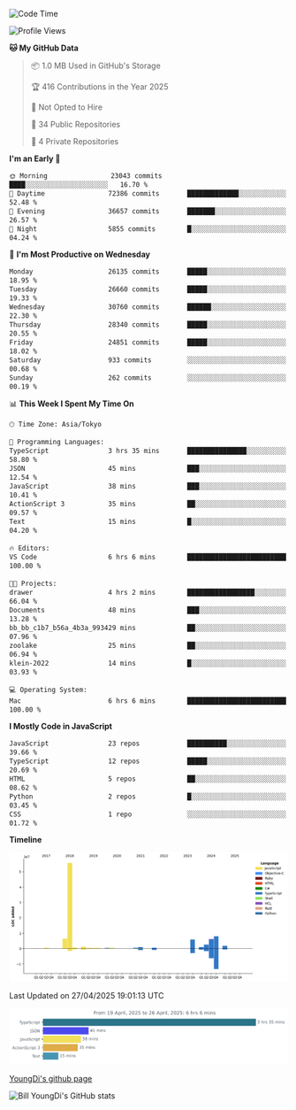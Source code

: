 <!--START_SECTION:waka-->
![Code Time](http://img.shields.io/badge/Code%20Time-1%2C286%20hrs%2036%20mins-blue)

![Profile Views](http://img.shields.io/badge/Profile%20Views-0-blue)

**🐱 My GitHub Data** 

> 📦 1.0 MB Used in GitHub's Storage 
 > 
> 🏆 416 Contributions in the Year 2025
 > 
> 🚫 Not Opted to Hire
 > 
> 📜 34 Public Repositories 
 > 
> 🔑 4 Private Repositories 
 > 
**I'm an Early 🐤** 

```text
🌞 Morning                23043 commits       ████░░░░░░░░░░░░░░░░░░░░░   16.70 % 
🌆 Daytime                72386 commits       █████████████░░░░░░░░░░░░   52.48 % 
🌃 Evening                36657 commits       ███████░░░░░░░░░░░░░░░░░░   26.57 % 
🌙 Night                  5855 commits        █░░░░░░░░░░░░░░░░░░░░░░░░   04.24 % 
```
📅 **I'm Most Productive on Wednesday** 

```text
Monday                   26135 commits       █████░░░░░░░░░░░░░░░░░░░░   18.95 % 
Tuesday                  26660 commits       █████░░░░░░░░░░░░░░░░░░░░   19.33 % 
Wednesday                30760 commits       ██████░░░░░░░░░░░░░░░░░░░   22.30 % 
Thursday                 28340 commits       █████░░░░░░░░░░░░░░░░░░░░   20.55 % 
Friday                   24851 commits       █████░░░░░░░░░░░░░░░░░░░░   18.02 % 
Saturday                 933 commits         ░░░░░░░░░░░░░░░░░░░░░░░░░   00.68 % 
Sunday                   262 commits         ░░░░░░░░░░░░░░░░░░░░░░░░░   00.19 % 
```


📊 **This Week I Spent My Time On** 

```text
🕑︎ Time Zone: Asia/Tokyo

💬 Programming Languages: 
TypeScript               3 hrs 35 mins       ███████████████░░░░░░░░░░   58.80 % 
JSON                     45 mins             ███░░░░░░░░░░░░░░░░░░░░░░   12.54 % 
JavaScript               38 mins             ███░░░░░░░░░░░░░░░░░░░░░░   10.41 % 
ActionScript 3           35 mins             ██░░░░░░░░░░░░░░░░░░░░░░░   09.57 % 
Text                     15 mins             █░░░░░░░░░░░░░░░░░░░░░░░░   04.20 % 

🔥 Editors: 
VS Code                  6 hrs 6 mins        █████████████████████████   100.00 % 

🐱‍💻 Projects: 
drawer                   4 hrs 2 mins        █████████████████░░░░░░░░   66.04 % 
Documents                48 mins             ███░░░░░░░░░░░░░░░░░░░░░░   13.28 % 
bb_bb_c1b7_b56a_4b3a_993429 mins             ██░░░░░░░░░░░░░░░░░░░░░░░   07.96 % 
zoolake                  25 mins             ██░░░░░░░░░░░░░░░░░░░░░░░   06.94 % 
klein-2022               14 mins             █░░░░░░░░░░░░░░░░░░░░░░░░   03.93 % 

💻 Operating System: 
Mac                      6 hrs 6 mins        █████████████████████████   100.00 % 
```

**I Mostly Code in JavaScript** 

```text
JavaScript               23 repos            ██████████░░░░░░░░░░░░░░░   39.66 % 
TypeScript               12 repos            █████░░░░░░░░░░░░░░░░░░░░   20.69 % 
HTML                     5 repos             ██░░░░░░░░░░░░░░░░░░░░░░░   08.62 % 
Python                   2 repos             █░░░░░░░░░░░░░░░░░░░░░░░░   03.45 % 
CSS                      1 repo              ░░░░░░░░░░░░░░░░░░░░░░░░░   01.72 % 
```



**Timeline**

![Lines of Code chart](https://raw.githubusercontent.com/Youngdi/Youngdi/master/assets/bar_graph.png)


 Last Updated on 27/04/2025 19:01:13 UTC
<!--END_SECTION:waka-->

![wakatime](./images/stat.svg)

[YoungDi's github page](https://youngdi.github.io)

![Bill YoungDi's GitHub stats](https://github-readme-stats.vercel.app/api?username=youngdi&count_private=true&show_icons=true)
